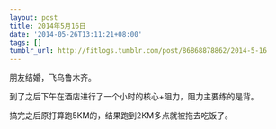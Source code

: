 ```yaml
---
layout: post
title: 2014年5月16日
date: '2014-05-26T13:11:21+08:00'
tags: []
tumblr_url: http://fitlogs.tumblr.com/post/86868878862/2014-5-16
---
```

朋友结婚，飞乌鲁木齐。

到了之后下午在酒店进行了一个小时的核心+阻力，阻力主要练的是背。

搞完之后原打算跑5KM的，结果跑到2KM多点就被拖去吃饭了。
